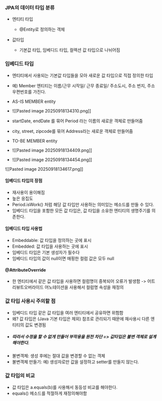 ### JPA의 데이터 타입 분류
- 엔티티 타입
	- @Entity로 정의하는 객체
	
- 값타입
	- 기본값 타입, 임베디드 타입, 컬렉션 값 타입으로 나뉘어짐



### 임베디드 타입
- 엔티티에서 사용되는 기본값 타입들을 모아 새로운 값 타입으로 직접 정의한 타입
- 예) Member 엔티티는 이름/근무 시작일/ 근무 종료일/ 주소도시, 주소 번지, 주소 우편번호를 가진다. 
- AS-IS MEMBER entity
- ![[Pasted image 20250918134310.png]]
- startDate, endDate 를 묶어 Period 라는 이름의 새로운 객체로 만들어줌
- city, street, zipcode를 묶어 Address라는 새로운 객체로 만들어줌

- TO-BE MEMBER entity
- ![[Pasted image 20250918134409.png]]
- ![[Pasted image 20250918134454.png]]


![[Pasted image 20250918134617.png]]
#### 임베디드 타입의 장점
- 재사용이 용이해짐
- 높은 응집도
- Period.isWork() 처럼 해당 값 타입만 사용하는 의미있는 메소드를 만들 수 있다.
- 임베디드 타입을 포함한 모든 값 타입은, 값 타입을 소유한 엔티티의 생명주기를 의존한다.

#### 임베디드 타입 사용법
- Embeddable: 값 타입을 정의하는 곳에 표시
- Embedded: 값 타입을 사용하는 곳에  표시
- 임베디드 타입은 기본 생성자가 필수다
- 임베디드 타입의 값이 null이면 매핑한 컬럼 값은 모두 null


#### @AttributeOverride
- 한 엔티티에서 같은 값 타입을 사용하면 컬럼명이 중복되어 오류가 발생함 -> 어트리뷰트오버라이드 어노테이션을 사용해서 컬럼명 속성을 재정의




### 값 타입 사용시 주의할 점
- 임베디드 타입 같은 값 타입을 여러 엔티티에서 공유하면 위험함
- 왜? 값 타입은 (Java 기본 타입은 제외) 참조로 관리되기 때문에 재사용시 다른 엔티티의 값도 변경됨
- ##### 따라서 수정을 할 수 없게 만들어 부작용을 원천 차단 => 값타입은 불변 객체로 설계 해야한다.
- 불변객체: 생성 후에는 절대 값을 변경할 수 없는 객체
- 불변객체 만들기: 예) 생성자로만 값을 설정하고 setter를 만들지 않는다.


### 값 타입의 비교
- 값 타입은 a.equals(b)를 사용해서 동등성 비교를 해야한다. 
- equals() 메소드를 적절하게 재정의해야함
